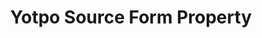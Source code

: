 ---
content-type: "api-form"
form-type: "source"
key: "source-form-properties-yotpo-object"

title: "Yotpo Source Form Property"
api-type: "yotpo"
display-name: "Yotpo"

description: |
  {{ api.form-properties.source-forms.yotpo.description }}

  **Note**: Creating a Yotpo source requires Yotpo API credentials. Retrieving these credentials requires Yotpo Account Administrator permissions. Refer to [Yotpo's documentation](https://support.yotpo.com/en/article/finding-your-app-key-and-your-secret-key){:target="new"} for more info.

object-attributes:
  - name: "anchor_time"
    type: "string"
    required: false
    description: |
      {{ connect.common.attributes.anchor-time | replace: "[INTEGRATION]",form-property.display-name }}
    value: "{{ sample-property-data.anchor-time }}"

  - name: "api_key"
    type: "string"
    required: true
    description: "The API Key for the Yotpo account Stitch should replicate data from. This is the **App Key** field in the Yotpo app, accessed by clicking **User menu (people icon) > Account Settings > Store tab**."
    value: "<API_KEY>"

  - name: "api_secret"
    type: "string"
    required: true
    description: |
      The API Secret for the Yotpo account Stitch should replicate data from. This is the **Secret Key** field in the Yotpo app, accessed by clicking **User menu (people icon) > Account Settings > Store tab**.

      **Note**: Yotpo Account Administrator permissions are required to retrieve this information.
    value: "<API_SECRET>"

  - name: "frequency_in_minutes"
    type: "string"
    required: true
    description: |
      {{ connect.common.attributes.frequency | replace: "[INTEGRATION]",form-property.display-name }}
    value: "{{ sample-property-data.frequency }}"

  - name: "start_date"
    type: "string"
    required: true
    description: |
      {{ connect.common.attributes.start-date | replace: "[INTEGRATION]",form-property.display-name}}
    value: "{{ sample-property-data.start-date }}"
---